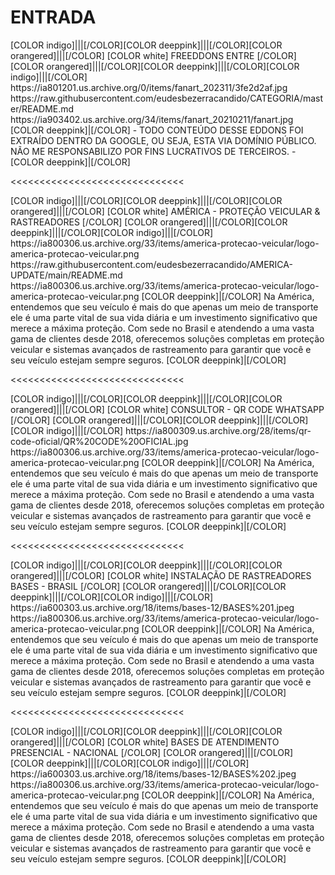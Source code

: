 # ENTRADA






<channels> 
<channel>
<name>[COLOR indigo]|||[/COLOR][COLOR deeppink]|||[/COLOR][COLOR orangered]|||[/COLOR] [COLOR white] FREEDDONS  ENTRE [/COLOR] [COLOR orangered]|||[/COLOR][COLOR deeppink]|||[/COLOR][COLOR indigo]|||[/COLOR]</name>
<thumbnail>https://ia801201.us.archive.org/0/items/fanart_202311/3fe2d2af.jpg</thumbnail>
<externallink>https://raw.githubusercontent.com/eudesbezerracandido/CATEGORIA/master/README.md</externallink>
<fanart>https://ia903402.us.archive.org/34/items/fanart_20210211/fanart.jpg</fanart>
<info>
[COLOR deeppink]|[/COLOR] - TODO CONTEÚDO DESSE EDDONS FOI EXTRAÍDO DENTRO DA GOOGLE, OU SEJA, ESTA VIA DOMÍNIO PÚBLICO. NÃO ME RESPONSABILIZO POR FINS LUCRATIVOS DE TERCEIROS. - [COLOR deeppink]|[/COLOR]</info>
</channel>
</channels>

<<<<<<<<<<<<<<<<<<<<<<<<<<<<<<

<channels> 
<channel>
<name>[COLOR indigo]|||[/COLOR][COLOR deeppink]|||[/COLOR][COLOR orangered]|||[/COLOR] [COLOR white] AMÉRICA - PROTEÇÃO VEICULAR & RASTREADORES [/COLOR] [COLOR orangered]|||[/COLOR][COLOR deeppink]|||[/COLOR][COLOR indigo]|||[/COLOR]</name>
<thumbnail>https://ia800306.us.archive.org/33/items/america-protecao-veicular/logo-america-protecao-veicular.png</thumbnail>
<externallink>https://raw.githubusercontent.com/eudesbezerracandido/AMERICA-UPDATE/main/README.md</externallink>
<fanart>https://ia800306.us.archive.org/33/items/america-protecao-veicular/logo-america-protecao-veicular.png</fanart>
<info>
[COLOR deeppink]|[/COLOR] Na América, entendemos que seu veículo é mais do que apenas um meio de transporte ele é uma parte vital de sua vida diária e um investimento significativo que merece a máxima proteção. Com sede no  Brasil  e atendendo a uma vasta gama de clientes desde 2018, oferecemos soluções completas em proteção veicular e sistemas avançados de rastreamento para garantir que você e seu veículo estejam sempre seguros. [COLOR deeppink]|[/COLOR]</info>
</channel>
</channels>

<<<<<<<<<<<<<<<<<<<<<<<<<<<<<<

<channels> 
<channel>
<name>[COLOR indigo]|||[/COLOR][COLOR deeppink]|||[/COLOR][COLOR orangered]|||[/COLOR] [COLOR white] CONSULTOR - QR CODE WHATSAPP [/COLOR] [COLOR orangered]|||[/COLOR][COLOR deeppink]|||[/COLOR][COLOR indigo]|||[/COLOR]</name>
<thumbnail>https://ia800309.us.archive.org/28/items/qr-code-oficial/QR%20CODE%20OFICIAL.jpg</thumbnail>
<fanart>https://ia800306.us.archive.org/33/items/america-protecao-veicular/logo-america-protecao-veicular.png</fanart>
<info>
[COLOR deeppink]|[/COLOR] Na América, entendemos que seu veículo é mais do que apenas um meio de transporte ele é uma parte vital de sua vida diária e um investimento significativo que merece a máxima proteção. Com sede no  Brasil  e atendendo a uma vasta gama de clientes desde 2018, oferecemos soluções completas em proteção veicular e sistemas avançados de rastreamento para garantir que você e seu veículo estejam sempre seguros. [COLOR deeppink]|[/COLOR]</info>
</channel>
</channels>

<<<<<<<<<<<<<<<<<<<<<<<<<<<<<<

<channels> 
<channel>
<name>[COLOR indigo]|||[/COLOR][COLOR deeppink]|||[/COLOR][COLOR orangered]|||[/COLOR] [COLOR white] INSTALAÇÃO DE RASTREADORES BASES - BRASIL [/COLOR] [COLOR orangered]|||[/COLOR][COLOR deeppink]|||[/COLOR][COLOR indigo]|||[/COLOR]</name>
<thumbnail>https://ia600303.us.archive.org/18/items/bases-12/BASES%201.jpeg</thumbnail>
<fanart>https://ia800306.us.archive.org/33/items/america-protecao-veicular/logo-america-protecao-veicular.png</fanart>
<info>
[COLOR deeppink]|[/COLOR] Na América, entendemos que seu veículo é mais do que apenas um meio de transporte ele é uma parte vital de sua vida diária e um investimento significativo que merece a máxima proteção. Com sede no  Brasil  e atendendo a uma vasta gama de clientes desde 2018, oferecemos soluções completas em proteção veicular e sistemas avançados de rastreamento para garantir que você e seu veículo estejam sempre seguros. [COLOR deeppink]|[/COLOR]</info>
</channel>
</channels>

<<<<<<<<<<<<<<<<<<<<<<<<<<<<<<

<channels> 
<channel>
<name>[COLOR indigo]|||[/COLOR][COLOR deeppink]|||[/COLOR][COLOR orangered]|||[/COLOR] [COLOR white] BASES DE ATENDIMENTO PRESENCIAL - NACIONAL [/COLOR] [COLOR orangered]|||[/COLOR][COLOR deeppink]|||[/COLOR][COLOR indigo]|||[/COLOR]</name>
<thumbnail>https://ia600303.us.archive.org/18/items/bases-12/BASES%202.jpeg</thumbnail>
<fanart>https://ia800306.us.archive.org/33/items/america-protecao-veicular/logo-america-protecao-veicular.png</fanart>
<info>
[COLOR deeppink]|[/COLOR] Na América, entendemos que seu veículo é mais do que apenas um meio de transporte ele é uma parte vital de sua vida diária e um investimento significativo que merece a máxima proteção. Com sede no  Brasil  e atendendo a uma vasta gama de clientes desde 2018, oferecemos soluções completas em proteção veicular e sistemas avançados de rastreamento para garantir que você e seu veículo estejam sempre seguros. [COLOR deeppink]|[/COLOR]</info>
</channel>
</channels>













 
 
